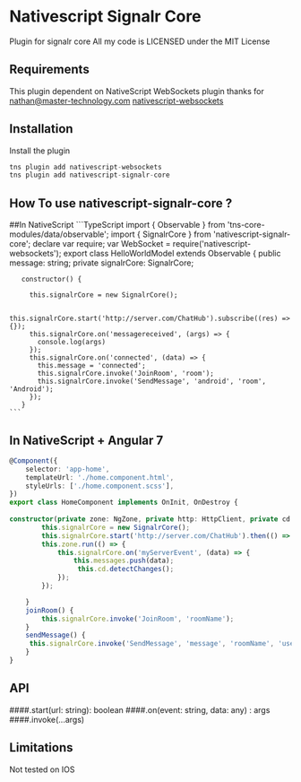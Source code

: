 # Nativescript Signalr Core

Plugin for signalr core
All my code is LICENSED under the MIT License

## Requirements

This plugin dependent on NativeScript WebSockets plugin
thanks for nathan@master-technology.com
[nativescript-websockets](https://www.npmjs.com/package/nativescript-websockets)
## Installation

Install the plugin
```javascript
tns plugin add nativescript-websockets
tns plugin add nativescript-signalr-core
```

## How To use nativescript-signalr-core ?
   ##In NativeScript
	```TypeScript
	import { Observable } from 'tns-core-modules/data/observable';
    import { SignalrCore } from 'nativescript-signalr-core';
    declare var require;
    var WebSocket = require('nativescript-websockets');
    export class HelloWorldModel extends Observable {
       public message: string;
       private signalrCore: SignalrCore;
     
       constructor() {

         this.signalrCore = new SignalrCore();
     
         this.signalrCore.start('http://server.com/ChatHub').subscribe((res) => {});
         this.signalrCore.on('messagereceived', (args) => {
           console.log(args)
         });
         this.signalrCore.on('connected', (data) => {
           this.message = 'connected';
           this.signalrCore.invoke('JoinRoom', 'room');
           this.signalrCore.invoke('SendMessage', 'android', 'room', 'Android');
         });
       }
    ```
    
    
## In NativeScript + Angular 7    
```TypeScript
@Component({
    selector: 'app-home',
    templateUrl: './home.component.html',
    styleUrls: ['./home.component.scss'],
})
export class HomeComponent implements OnInit, OnDestroy {
    
constructor(private zone: NgZone, private http: HttpClient, private cd: ChangeDetectorRef) {
        this.signalrCore = new SignalrCore();
        this.signalrCore.start('http://server.com/ChatHub').then(() => {})
        this.zone.run(() => {
            this.signalrCore.on('myServerEvent', (data) => {
                this.messages.push(data);
                 this.cd.detectChanges();
            });
        });

    }
    joinRoom() {
        this.signalrCore.invoke('JoinRoom', 'roomName');
    }
    sendMessage() {
     this.signalrCore.invoke('SendMessage', 'message', 'roomName', 'user');
    }
}
```

## API
   ####.start(url: string): boolean
   ####.on(event: string, data: any) : args
   ####.invoke(...args)

## Limitations

Not tested on IOS



